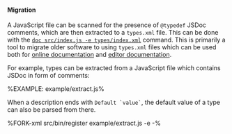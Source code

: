 
#### Migration

A JavaScript file can be scanned for the presence of `@typedef` JSDoc comments, which are then extracted to a `types.xml` file. This can be done with the [`doc src/index.js -e types/index.xml`](#extract-types) command. This is primarily a tool to migrate older software to using `types.xml` files which can be used both for [online documentation](#online-documentation) and [editor documentation](#editor-documentation).

For example, types can be extracted from a JavaScript file which contains JSDoc in form of comments:

%EXAMPLE: example/extract.js%

When a description ends with <code>Default &#96;value&#96;</code>, the default value of a type can also be parsed from there.

%FORK-xml src/bin/register example/extract.js -e -%
